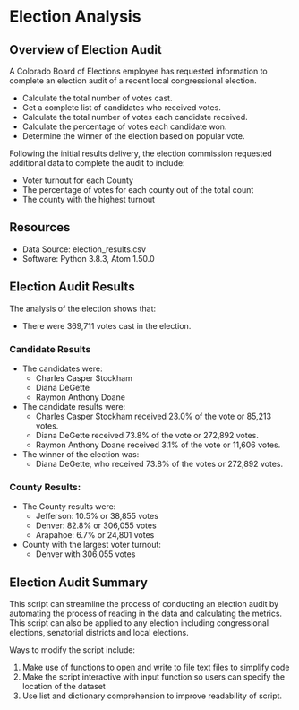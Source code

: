 # Election Analysis

## Overview of Election Audit

A Colorado Board of Elections employee has requested information to complete an
election audit of a recent local congressional election.
* Calculate the total number of votes cast.
* Get a complete list of candidates who received votes.
* Calculate the total number of votes each candidate received.
* Calculate the percentage of votes each candidate won.
* Determine the winner of the election based on popular vote.

Following the initial results delivery, the election commission requested
additional data to complete the audit to include:
* Voter turnout for each County
* The percentage of votes for each county out of the total count
* The county with the highest turnout

## Resources
* Data Source: election_results.csv
* Software: Python 3.8.3, Atom 1.50.0

## Election Audit Results
The analysis of the election shows that:
* There were 369,711 votes cast in the election.
### Candidate Results
* The candidates were:
    * Charles Casper Stockham
    * Diana DeGette
    * Raymon Anthony Doane
* The candidate results were:
    * Charles Casper Stockham received 23.0% of the vote or 85,213 votes.
    * Diana DeGette received 73.8% of the vote or 272,892 votes.
    * Raymon Anthony Doane received 3.1% of the vote or 11,606 votes.
* The winner of the election was:
    * Diana DeGette, who received 73.8% of the votes or 272,892 votes.

### County Results:
* The County results were:
    * Jefferson: 10.5% or 38,855 votes
    * Denver: 82.8% or 306,055 votes
    * Arapahoe: 6.7% or 24,801 votes
* County with the largest voter turnout:
    * Denver with 306,055 votes

## Election Audit Summary
This script can streamline the process of conducting an election audit by
automating the process of reading in the data and calculating the metrics.
This script can also be applied to any election including congressional elections,
senatorial districts and local elections.

Ways to modify the script include:
1. Make use of functions to open and write to file text files to simplify code
2. Make the script interactive with input function so users can specify the location of the dataset
3. Use list and dictionary comprehension to improve readability of script.

